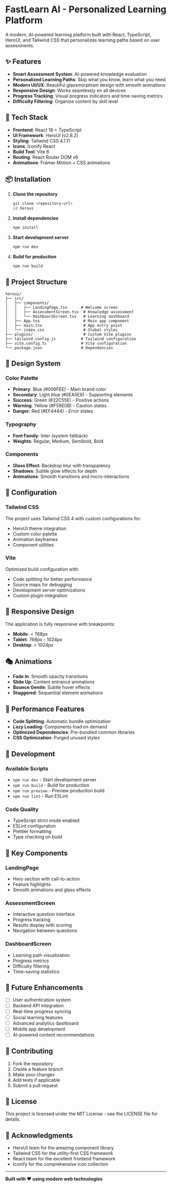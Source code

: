 # FastLearn AI - Personalized Learning Platform

A modern, AI-powered learning platform built with React, TypeScript, HeroUI, and Tailwind CSS that personalizes learning paths based on user assessments.

## ✨ Features

- **Smart Assessment System**: AI-powered knowledge evaluation
- **Personalized Learning Paths**: Skip what you know, learn what you need
- **Modern UI/UX**: Beautiful glassmorphism design with smooth animations
- **Responsive Design**: Works seamlessly on all devices
- **Progress Tracking**: Visual progress indicators and time-saving metrics
- **Difficulty Filtering**: Organize content by skill level

## 🚀 Tech Stack

- **Frontend**: React 18 + TypeScript
- **UI Framework**: HeroUI (v2.8.2)
- **Styling**: Tailwind CSS 4.1.11
- **Icons**: Iconify React
- **Build Tool**: Vite 6
- **Routing**: React Router DOM v6
- **Animations**: Framer Motion + CSS animations

## 📦 Installation

1. **Clone the repository**
   ```bash
   git clone <repository-url>
   cd heroui
   ```

2. **Install dependencies**
   ```bash
   npm install
   ```

3. **Start development server**
   ```bash
   npm run dev
   ```

4. **Build for production**
   ```bash
   npm run build
   ```

## 🎯 Project Structure

```
heroui/
├── src/
│   ├── components/
│   │   ├── LandingPage.tsx      # Welcome screen
│   │   ├── AssessmentScreen.tsx  # Knowledge assessment
│   │   └── DashboardScreen.tsx   # Learning dashboard
│   ├── App.tsx                   # Main app component
│   ├── main.tsx                  # App entry point
│   └── index.css                 # Global styles
├── plugins/                      # Custom Vite plugins
├── tailwind.config.js           # Tailwind configuration
├── vite.config.ts               # Vite configuration
└── package.json                 # Dependencies
```

## 🎨 Design System

### Color Palette
- **Primary**: Blue (#006FEE) - Main brand color
- **Secondary**: Light blue (#0EA5E9) - Supporting elements
- **Success**: Green (#22C55E) - Positive actions
- **Warning**: Yellow (#F59E0B) - Caution states
- **Danger**: Red (#EF4444) - Error states

### Typography
- **Font Family**: Inter (system fallback)
- **Weights**: Regular, Medium, Semibold, Bold

### Components
- **Glass Effect**: Backdrop blur with transparency
- **Shadows**: Subtle glow effects for depth
- **Animations**: Smooth transitions and micro-interactions

## 🔧 Configuration

### Tailwind CSS
The project uses Tailwind CSS 4 with custom configurations for:
- HeroUI theme integration
- Custom color palette
- Animation keyframes
- Component utilities

### Vite
Optimized build configuration with:
- Code splitting for better performance
- Source maps for debugging
- Development server optimizations
- Custom plugin integration

## 📱 Responsive Design

The application is fully responsive with breakpoints:
- **Mobile**: < 768px
- **Tablet**: 768px - 1024px
- **Desktop**: > 1024px

## 🎭 Animations

- **Fade In**: Smooth opacity transitions
- **Slide Up**: Content entrance animations
- **Bounce Gentle**: Subtle hover effects
- **Staggered**: Sequential element animations

## 🚀 Performance Features

- **Code Splitting**: Automatic bundle optimization
- **Lazy Loading**: Components load on demand
- **Optimized Dependencies**: Pre-bundled common libraries
- **CSS Optimization**: Purged unused styles

## 🧪 Development

### Available Scripts
- `npm run dev` - Start development server
- `npm run build` - Build for production
- `npm run preview` - Preview production build
- `npm run lint` - Run ESLint

### Code Quality
- TypeScript strict mode enabled
- ESLint configuration
- Prettier formatting
- Type checking on build

## 🌟 Key Components

### LandingPage
- Hero section with call-to-action
- Feature highlights
- Smooth animations and glass effects

### AssessmentScreen
- Interactive question interface
- Progress tracking
- Results display with scoring
- Navigation between questions

### DashboardScreen
- Learning path visualization
- Progress metrics
- Difficulty filtering
- Time-saving statistics

## 🔮 Future Enhancements

- [ ] User authentication system
- [ ] Backend API integration
- [ ] Real-time progress syncing
- [ ] Social learning features
- [ ] Advanced analytics dashboard
- [ ] Mobile app development
- [ ] AI-powered content recommendations

## 🤝 Contributing

1. Fork the repository
2. Create a feature branch
3. Make your changes
4. Add tests if applicable
5. Submit a pull request

## 📄 License

This project is licensed under the MIT License - see the LICENSE file for details.

## 🙏 Acknowledgments

- HeroUI team for the amazing component library
- Tailwind CSS for the utility-first CSS framework
- React team for the excellent frontend framework
- Iconify for the comprehensive icon collection

---

**Built with ❤️ using modern web technologies**

